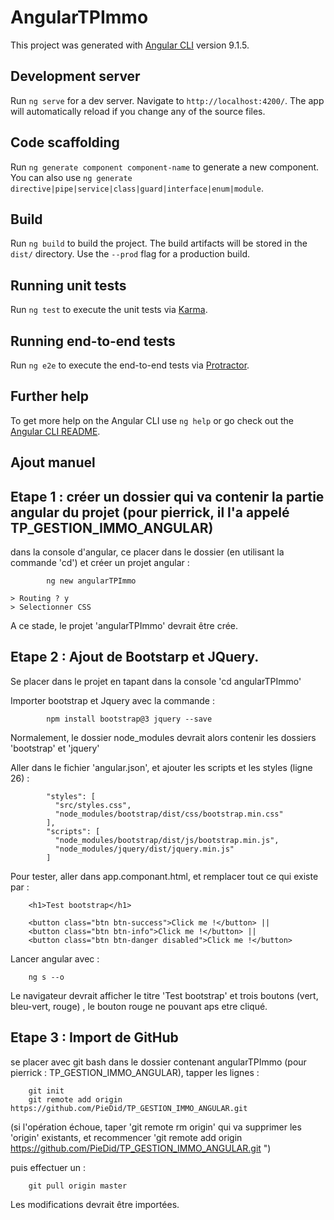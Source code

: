 # AngularTPImmo

This project was generated with [Angular CLI](https://github.com/angular/angular-cli) version 9.1.5.

## Development server

Run `ng serve` for a dev server. Navigate to `http://localhost:4200/`. The app will automatically reload if you change any of the source files.

## Code scaffolding

Run `ng generate component component-name` to generate a new component. You can also use `ng generate directive|pipe|service|class|guard|interface|enum|module`.

## Build

Run `ng build` to build the project. The build artifacts will be stored in the `dist/` directory. Use the `--prod` flag for a production build.

## Running unit tests

Run `ng test` to execute the unit tests via [Karma](https://karma-runner.github.io).

## Running end-to-end tests

Run `ng e2e` to execute the end-to-end tests via [Protractor](http://www.protractortest.org/).

## Further help

To get more help on the Angular CLI use `ng help` or go check out the [Angular CLI README](https://github.com/angular/angular-cli/blob/master/README.md).


## Ajout manuel 

## Etape 1 : créer un dossier qui va contenir la partie angular du projet (pour pierrick, il l'a appelé TP_GESTION_IMMO_ANGULAR)

dans la console d'angular, ce placer dans le dossier (en utilisant la commande 'cd')
et créer un projet angular : 

            ng new angularTPImmo

    > Routing ? y
    > Selectionner CSS

A ce stade, le projet 'angularTPImmo' devrait être crée. 

## Etape 2 : Ajout de Bootstarp et JQuery.

Se placer dans le projet en tapant dans la console 'cd angularTPImmo'

Importer bootstrap et Jquery avec la commande :

            npm install bootstrap@3 jquery --save

Normalement, le dossier node_modules devrait alors contenir les dossiers 'bootstrap' et 'jquery'

Aller dans le fichier 'angular.json', et ajouter les scripts et les styles (ligne 26) : 

            "styles": [
              "src/styles.css",
              "node_modules/bootstrap/dist/css/bootstrap.min.css"
            ],
            "scripts": [
              "node_modules/bootstrap/dist/js/bootstrap.min.js",
              "node_modules/jquery/dist/jquery.min.js"
            ]

Pour tester, aller dans app.componant.html, et remplacer tout ce qui existe par : 

        <h1>Test bootstrap</h1>

        <button class="btn btn-success">Click me !</button> ||
        <button class="btn btn-info">Click me !</button> ||
        <button class="btn btn-danger disabled">Click me !</button> 

Lancer angular avec : 

        ng s --o

Le navigateur devrait afficher le titre 'Test bootstrap' et trois boutons (vert, bleu-vert, rouge) , le bouton rouge ne pouvant aps etre cliqué. 



## Etape 3 : Import de GitHub

se placer avec git bash dans le dossier contenant angularTPImmo (pour pierrick : TP_GESTION_IMMO_ANGULAR), tapper les lignes : 

        git init
        git remote add origin https://github.com/PieDid/TP_GESTION_IMMO_ANGULAR.git 

(si l'opération échoue, taper 'git remote rm origin' qui va supprimer les 'origin' existants, et recommencer 
'git remote add origin https://github.com/PieDid/TP_GESTION_IMMO_ANGULAR.git ")

puis effectuer un :

        git pull origin master

Les modifications devrait être importées. 






